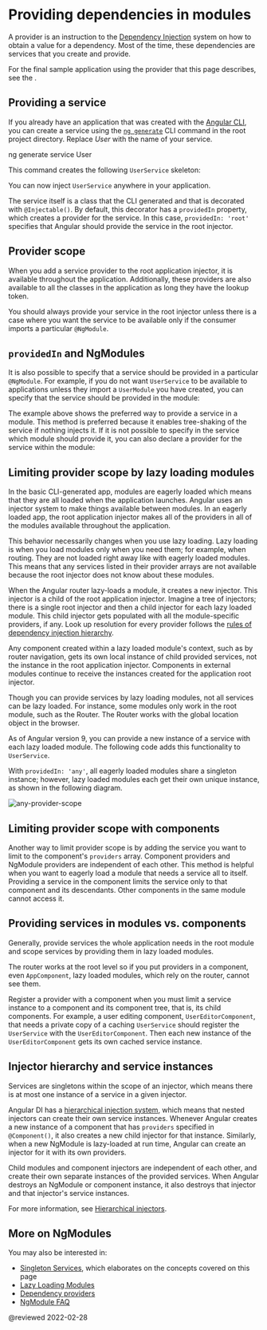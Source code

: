 # Providing dependencies in modules

A provider is an instruction to the [Dependency Injection](guide/dependency-injection) system on how to obtain a value for a dependency.
Most of the time, these dependencies are services that you create and provide.

For the final sample application using the provider that this page describes, see the <live-example></live-example>.

## Providing a service

If you already have an application that was created with the [Angular CLI](cli), you can create a service using the [`ng generate`](cli/generate) CLI command in the root project directory.
Replace *User* with the name of your service.

<code-example format="shell" language="shell">

ng generate service User

</code-example>

This command creates the following `UserService` skeleton:

<code-example header="src/app/user.service.ts" path="providers/src/app/user.service.0.ts"></code-example>

You can now inject `UserService` anywhere in your application.

The service itself is a class that the CLI generated and that is decorated with `@Injectable()`.
By default, this decorator has a `providedIn` property, which creates a provider for the service.
In this case, `providedIn: 'root'` specifies that Angular should provide the service in the root injector.

## Provider scope

When you add a service provider to the root application injector, it is available throughout the application.
Additionally, these providers are also available to all the classes in the application as long they have the lookup token.

You should always provide your service in the root injector unless there is a case where you want the service to be available only if the consumer imports a particular `@NgModule`.

## `providedIn` and NgModules

It is also possible to specify that a service should be provided in a particular `@NgModule`.
For example, if you do not want `UserService` to be available to applications unless they import a `UserModule` you have created, you can specify that the service should be provided in the module:

<code-example header="src/app/user.service.ts" path="providers/src/app/user.service.1.ts"></code-example>

The example above shows the preferred way to provide a service in a module.
This method is preferred because it enables tree-shaking of the service if nothing injects it.
If it is not possible to specify in the service which module should provide it, you can also declare a provider for the service within the module:

<code-example header="src/app/user.module.ts" path="providers/src/app/user.module.ts"></code-example>

## Limiting provider scope by lazy loading modules

In the basic CLI-generated app, modules are eagerly loaded which means that they are all loaded when the application launches.
Angular uses an injector system to make things available between modules.
In an eagerly loaded app, the root application injector makes all of the providers in all of the modules available throughout the application.

This behavior necessarily changes when you use lazy loading.
Lazy loading is when you load modules only when you need them; for example, when routing.
They are not loaded right away like with eagerly loaded modules.
This means that any services listed in their provider arrays are not available because the root injector does not know about these modules.

<!--todo: KW--Make diagram here -->
<!--todo: KW--per Misko: not clear if the lazy modules are siblings or grand-children. They are both depending on router structure. -->

When the Angular router lazy-loads a module, it creates a new injector.
This injector is a child of the root application injector.
Imagine a tree of injectors; there is a single root injector and then a child injector for each lazy loaded module.
This child injector gets populated with all the module-specific providers, if any.
Look up resolution for every provider follows the [rules of dependency injection hierarchy](guide/hierarchical-dependency-injection#resolution-rules).

Any component created within a lazy loaded module's context, such as by router navigation, gets its own local instance of child provided services, not the instance in the root application injector.
Components in external modules continue to receive the instances created for the application root injector.

Though you can provide services by lazy loading modules, not all services can be lazy loaded.
For instance, some modules only work in the root module, such as the Router.
The Router works with the global location object in the browser.

As of Angular version 9, you can provide a new instance of a service with each lazy loaded module.
The following code adds this functionality to `UserService`.

<code-example header="src/app/user.service.ts" path="providers/src/app/user.service.2.ts"></code-example>

With `providedIn: 'any'`, all eagerly loaded modules share a singleton instance; however, lazy loaded modules each get their own unique instance, as shown in the following diagram.

<div class="lightbox">

<img alt="any-provider-scope" class="left" src="generated/images/guide/providers/any-provider.svg">

</div>

## Limiting provider scope with components

Another way to limit provider scope is by adding the service you want to limit to the component's `providers` array.
Component providers and NgModule providers are independent of each other.
This method is helpful when you want to eagerly load a module that needs a service all to itself.
Providing a service in the component limits the service only to that component and its descendants.
Other components in the same module cannot access it.

<code-example header="src/app/app.component.ts" path="providers/src/app/app.component.ts" region="component-providers"></code-example>

## Providing services in modules vs. components

Generally, provide services the whole application needs in the root module and scope services by providing them in lazy loaded modules.

The router works at the root level so if you put providers in a component, even `AppComponent`, lazy loaded modules, which rely on the router, cannot see them.

<!-- KW--Make a diagram here -->
Register a provider with a component when you must limit a service instance to a component and its component tree, that is, its child components.
For example, a user editing component, `UserEditorComponent`, that needs a private copy of a caching `UserService` should register the `UserService` with the `UserEditorComponent`.
Then each new instance of the `UserEditorComponent` gets its own cached service instance.

<a id="singleton-services"></a>
<a id="component-child-injectors"></a>

## Injector hierarchy and service instances

Services are singletons within the scope of an injector, which means there is at most one instance of a service in a given injector.

Angular DI has a [hierarchical injection system](guide/hierarchical-dependency-injection), which means that nested injectors can create their own service instances.
Whenever Angular creates a new instance of a component that has `providers` specified in `@Component()`, it also creates a new child injector for that instance.
Similarly, when a new NgModule is lazy-loaded at run time, Angular can create an injector for it with its own providers.

Child modules and component injectors are independent of each other, and create their own separate instances of the provided services.
When Angular destroys an NgModule or component instance, it also destroys that injector and that injector's service instances.

For more information, see [Hierarchical injectors](guide/hierarchical-dependency-injection).

## More on NgModules

You may also be interested in:

*   [Singleton Services](guide/singleton-services), which elaborates on the concepts covered on this page
*   [Lazy Loading Modules](guide/lazy-loading-ngmodules)
*   [Dependency providers](guide/dependency-injection-providers)
*   [NgModule FAQ](guide/ngmodule-faq)

<!-- links -->

<!-- external links -->

<!-- end links -->

@reviewed 2022-02-28
